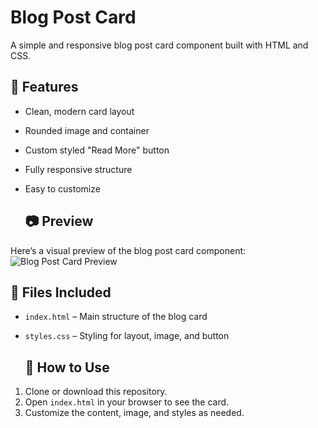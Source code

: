 # Blog Post Card
A simple and responsive blog post card component built with HTML and CSS.

## 🌟 Features

- Clean, modern card layout
- Rounded image and container
- Custom styled "Read More" button
- Fully responsive structure
- Easy to customize

  ## 📷 Preview

Here’s a visual preview of the blog post card component:
![Blog Post Card Preview](./preview.png)

  ## 📁 Files Included

- `index.html` – Main structure of the blog card
- `styles.css` – Styling for layout, image, and button

  ## 🚀 How to Use

1. Clone or download this repository.
2. Open `index.html` in your browser to see the card.
3. Customize the content, image, and styles as needed.

   
